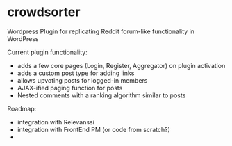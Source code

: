 # crowdsorter
Wordpress Plugin for replicating Reddit forum-like functionality in WordPress

Current plugin functionality:
 - adds a few core pages (Login, Register, Aggregator) on plugin activation
 - adds a custom post type for adding links
 - allows upvoting posts for logged-in members
 - AJAX-ified paging function for posts
 - Nested comments with a ranking algorithm similar to posts

Roadmap:
- integration with Relevanssi
- integration with FrontEnd PM (or code from scratch?)
- 